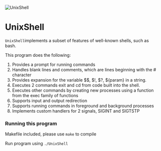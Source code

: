 ![UnixShell](https://plus.unsplash.com/premium_photo-1685086785054-d047cdc0e525?w=500&auto=format&fit=crop&q=60&ixlib=rb-4.0.3&ixid=M3wxMjA3fDB8MHxzZWFyY2h8MXx8Y29kaW5nJTIwd2FsbHBhcGVyfGVufDB8fDB8fHww)
# UnixShell 

`UnixShell`implements a subset of features of well-known shells, such as bash.

This program does the following:

1. Provides a prompt for running commands
2. Handles blank lines and comments, which are lines beginning with the # character
3. Provides expansion for the variable $$, $!, $?, ${param} in a string.
4. Executes 2 commands exit and cd from code built into the shell.
5. Executes other commands by creating new processes using a function from the exec family of functions
6. Supports input and output redirection
7. Supports running commands in foreground and background processes
8. Implements custom handlers for 2 signals, SIGINT and SIGTSTP

### Running this program

Makefile included, please use `make` to compile

Run program using `./UnixShell`
